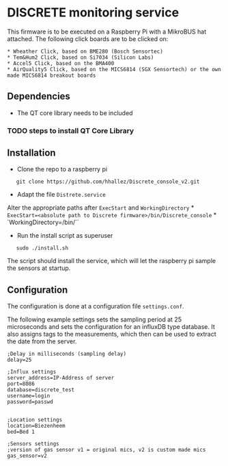 # DISCRETE monitoring service

This firmware is to be executed on a Raspberry Pi with a MikroBUS hat attached.
The following click boards are to be clicked on:

    * Wheather Click, based on BME280 (Bosch Sensortec)
    * Tem&Hum2 Click, based on Si7034 (Silicon Labs)
    * Accel5 Click, based on the BMA400
    * AirQuality5 Click, based on the MICS6814 (SGX Sensortech) or the own made MICS6814 breakout boards


## Dependencies

* The QT core library needs to be included

### TODO steps to install QT Core Library

## Installation

* Clone the repo to a raspberry pi

```
   git clone https://github.com/hhallez/Discrete_console_v2.git
```

* Adapt the file `Distrete.service`

Alter the appropriate paths after `ExecStart` and `WorkingDirectory`
    * `ExecStart=<absolute path to Discrete firmware>/bin/Discrete_console`
    * `WorkingDirectory=<absolute path to Discrete firmware>/bin/``

* Run the install script as superuser

```
   sudo ./install.sh
```

The script should install the service, which will let the raspberry pi sample the sensors at startup.


## Configuration

The configuration is done at a configuration file `settings.conf`.

The following example settings sets the sampling period at 25 microseconds and sets the configuration for an influxDB type database.  It also assigns tags to the measurements, which then can be used to extract the date from the server.

```
;Delay in milliseconds (sampling delay)
delay=25

;Influx settings
server_address=IP-Address of server
port=8086
database=discrete_test
username=login
password=passwd


;Location settings
location=Biezenheem
bed=Bed 1

;Sensors settings
;version of gas sensor v1 = original mics, v2 is custom made mics
gas_sensor=v2
```
